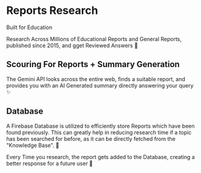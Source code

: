 # Reports Research

Built for Education

Research Across Millions of Educational Reports and General Reports, published since 2015, and gget Reviewed Answers 📑

## Scouring For Reports + Summary Generation

The Gemini API looks across the entire web, finds a suitable report, and provides you with an AI Generated summary directly answering your query ✨

## Database

A Firebase Database is utilized to efficiently store Reports which have been found previously. This can greatly help in reducing research time if a topic has been searched for before, as it can be directly fetched from the "Knowledge Base". 🧠

Every Time you research, the report gets added to the Database, creating a better response for a future user 📄